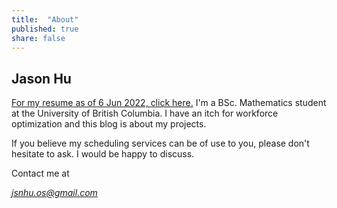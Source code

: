 ```yaml
---
title:  "About"
published: true
share: false
---
```


## Jason Hu

[For my resume as of 6 Jun 2022, click here.](https://drive.google.com/file/d/10p-ZynuK5PzjcbRuNwl-D7GN4y1RCP9Q/view?usp=sharing)
I'm a BSc. Mathematics student at the University of British Columbia. I have an itch for workforce optimization and this blog is about my projects.

If you believe my scheduling services can be of use to you, please don't hesitate to ask. I would be happy to discuss.

Contact me at

*jsnhu.os@gmail.com*
